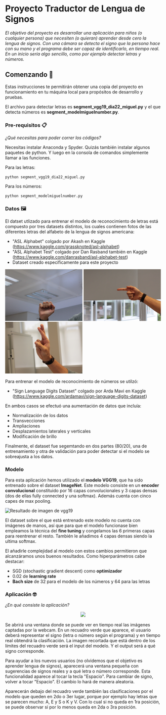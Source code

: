 # Proyecto Traductor de Lengua de Signos

_El objetivo del proyecto es desarrollar una aplicación para niños (o cualquier persona) que necesiten (o quieran) aprender desde cero la lengua de signos. Con una cámara se detecta el signo que la persona hace con su mano y el programa debe ser capaz de identificarlo, en tiempo real. En un inicio sería algo sencillo, como por ejemplo detectar letras y números._

## Comenzando 🚀

Estas instrucciones te permitirán obtener una copia del proyecto en funcionamiento en tu máquina local para propósitos de desarrollo y pruebas.

El archivo para detectar letras es **segment_vgg19_dia22_miguel.py** y el que detecta números es **segment_modelmiguelnumber.py**.


### Pre-requisitos 📋

_¿Qué necesitas para poder correr los códigos?_

Necesitas instalar Anaconda y Spyder. Quizás también instalar algunos paquetes de python. Y luego en la consola de comandos simplemente llamar a las funciones.

Para las letras:
```
python segment_vgg19_dia22_miguel.py
```

Para los números:
```
python segment_modelmiguelnumber.py
```

### Datos 🖼
El datset utlizado para entrenar el modelo de reconocimiento de letras está compuesto por tres datasets distintos, los cuales contienen fotos de las diferentes letras del alfabeto de la lengua de signos americana:
* "ASL Alphabet" colgado por Akash en Kaggle (https://www.kaggle.com/grassknoted/asl-alphabet)
* "ASL Alphabet Test" colgado por Dan Rasband también en Kaggle (https://www.kaggle.com/danrasband/asl-alphabet-test)
* Dataset creado específicamente para este proyecto 
<p float="left">
  <img src="https://github.com/ecabestadistica/sign-language-translator-python-opencv/blob/master/IMG_0020.JPG" width="250" />
  <img src="https://github.com/ecabestadistica/sign-language-translator-python-opencv/blob/master/IMG_0640.JPG" width="250" /> 
  <img src="https://github.com/ecabestadistica/sign-language-translator-python-opencv/blob/master/IMG_1482.JPG" width="250" />
</p>

Para entrenar el modelo de reconocimiento de números se utilzó:
* "Sign Language Digits Dataset" colgado por Arda Mavi en Kaggle (https://www.kaggle.com/ardamavi/sign-language-digits-dataset)

En ambos casos se efectuó una aumentación de datos que incluía:
* Normalización de los datos
* Transvecciones
* Ampliaciones
* Desplazamientos laterales y verticales
* Modificación de brillo

Finalmente, el dataset fue segemtando en dos partes (80/20), una de entrenamiento y otra de validación para poder detectar si el modelo se sobreajusta a los datos. 


### Modelo

Para esta aplicación hemos utilizado el **modelo VGG19**, que ha sido entrenado sobre el dataset **ImageNet**. Este modelo consiste en un **encoder convolucional** constituido por 16 capas convolucionales y 3 capas densas (dos de ellas fully connected y una softmax). Además cuenta con cinco capes de max pooling.

![Resultado de imagen de vgg19](https://www.researchgate.net/profile/Clifford_Yang/publication/325137356/figure/fig2/AS:670371271413777@1536840374533/llustration-of-the-network-architecture-of-VGG-19-model-conv-means-convolution-FC-means.jpg)

El dataset sobre el que está entrenado este modelo  no cuenta con imágenes de manos, así que para que el modelo funcionase bien empleamos la técnica del **fine tuning**  y congelamos las 6 primeras capas para reentrenar el resto. También le añadimos 4 capas densas siendo la ultima softmax.

El añadirle complejidad al modelo con estos cambios permitieron que alcanzáramos unos buenos resultados. Como hiperparámetros cabe destacar:

 - SGD (stochastic gradient descent) como **optimizador**
 - 0.02 de **learning rate**
 - **Bach size** de 32 para el modelo de los números y 64 para las letras
 
 

### Aplicación 🤓

_¿En qué consiste la aplicación?_

<p align="center">
    <img src="elinumeros.gif", width="450">
</p>

Se abrirá una ventana donde se puede ver en tiempo real las imágenes captadas por la webcam. En un recuadro verde que aparece, el usuario deberá representar el signo (letra o número según el programa) y en tiempo real obtendrá la clasificación. La imagen recortada que está dentro de los límites del recuadro verde será el input del modelo. Y el output será a qué signo corresponde.

Para ayudar a los nuevos usuarios (no olvidemos que el objetivo es aprender lengua de signos), aparecerá una ventana pequeña con sugerencias de signos reales y a qué letra o número corresponde. Esta funcionalidad aparece al tocar la tecla "Espacio". Para cambiar de signo, volver a tocar "Espacio".
El cambio lo hará de manera aleatoria. 

Aparecerán debajo del recuadro verde también las clasificaciones por el modelo que queden en 2do o 3er lugar, porque por ejemplo hay letras que se parecen mucho: A, E y S o K y V. Con lo cual si no queda en 1ra posición, se puede observar si por lo menos queda en 2da o 3ra posición.

